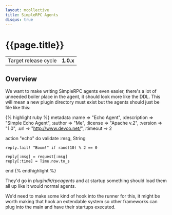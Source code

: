 ```yaml
---
layout: mcollective
title: SimpleRPC Agents
disqus: true
---
```


# {{page.title}}

|                    |         |
|--------------------|---------|
|Target release cycle|**1.0.x**|

## Overview
We want to make writing SimpleRPC agents even easier, there's a lot of unneeded boiler place in the agent, it should
look more like the DDL.  This will mean a new plugin directory must exist but the agents should just be file like
this:

{% highlight ruby %}
metadata    :name        => "Echo Agent",
            :description => "Simple Echo Agent",
            :author      => "Me",
            :license     => "Apache v.2",
            :version     => "1.0",
            :url         => "http://www.devco.net/",
            :timeout     => 2

action "echo" do
    validate :msg, String

    reply.fail! "Boom!" if rand(10) % 2 == 0

    reply[:msg] = request[:msg]
    reply[:time] = Time.now.to_s
end
{% endhighlight %}

They'd go in _plugindir/rpcagents_ and at startup something should load them all up like it would normal agents.

We'd need to make some kind of hook into the runner for this, it might be worth making that hook an extendable 
system so other frameworks can plug into the main and have their startups executed.
